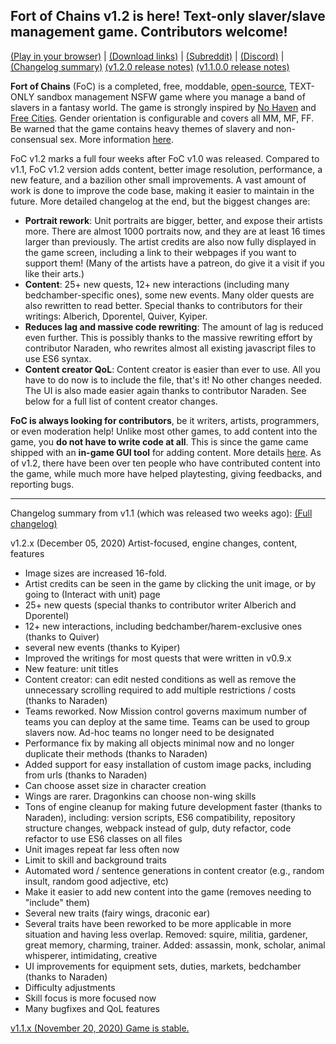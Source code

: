 ## Fort of Chains v1.2 is here! Text-only slaver/slave management game. Contributors welcome!

[(Play in your browser)](https://darkofoc.itch.io/fort-of-chains) |
[(Download links)](https://www.reddit.com/r/FortOfChains/comments/jlhivr/fort_of_chains_and_download_link/) |
[(Subreddit)](https://www.reddit.com/r/FortOfChains/) |
[(Discord)](https://discord.gg/PTD9D7mZyg) |
[(Changelog summary)](https://gitgud.io/darkofocdarko/fort-of-chains/-/blob/master/docs/changelog_summary.md)
[(v1.2.0 release notes)](https://gitgud.io/darkofocdarko/fort-of-chains/-/blob/master/docs/update/readme_1_2.md)
[(v1.1.0.0 release notes)](https://gitgud.io/darkofocdarko/fort-of-chains/-/blob/master/docs/update/readme_1_1.md)

**Fort of Chains** (FoC) is a completed, free, moddable,
[open-source](https://gitgud.io/darkofocdarko/fort-of-chains),
TEXT-ONLY
sandbox management NSFW game where you manage a band of slavers in a fantasy world.
The game is strongly inspired by
[No Haven](https://www.patreon.com/bedlamgames)
and [Free Cities](https://www.reddit.com/r/freecitiesgame/).
Gender orientation is configurable and covers all MM, MF, FF.
Be warned that the game contains heavy themes of slavery and non-consensual sex.
More information 
[here](https://www.reddit.com/r/FortOfChains/comments/jlhivr/fort_of_chains_and_download_link/).

FoC v1.2 marks a full four weeks after FoC v1.0 was released.
Compared to v1.1, FoC v1.2 version adds content, better image resolution,
performance, a new feature, and a bazilion
other small improvements.
A vast amount of work is done to improve the code base, making it easier to maintain in the future.
More detailed changelog at the end, but the biggest changes are:

- **Portrait rework**: Unit portraits are bigger, better, and expose their artists more. There are almost 1000 portraits now, and they are at least 16 times larger than previously. The artist credits are also now fully displayed in the game screen, including a link to their webpages if you want to support them! (Many of the artists have a patreon, do give it a visit if you like their arts.)
- **Content**: 25+ new quests, 12+ new interactions (including many bedchamber-specific ones), some new events. Many older quests are also rewritten to read better. Special thanks to contributors for their writings: Alberich, Dporentel, Quiver, Kyiper.
- **Reduces lag and massive code rewriting**: The amount of lag is reduced even further. This is possibly thanks to the massive rewriting effort by contributor Naraden, who rewrites almost all existing javascript files to use ES6 syntax.
- **Content creator QoL**: Content creator is easier than ever to use. All you have to do now is to include the file, that's it! No other changes needed. The UI is also made easier again thanks to contributor Naraden. See below for a full list of content creator changes.


**FoC is always looking for contributors**,
be it writers, artists, programmers, or even moderation help!
Unlike most other games, to add content into the game, you **do not have to write code at all**.
This is since the game came shipped with an **in-game GUI tool** for
adding content.
More details [here](https://gitgud.io/darkofocdarko/fort-of-chains).
As of v1.2,
there have been over ten people who have contributed content into the game,
while much more have helped playtesting, giving feedbacks, and reporting bugs.

---

Changelog summary from v1.1 (which was released two weeks ago):
[(Full changelog)](https://gitgud.io/darkofocdarko/fort-of-chains/-/blob/master/changelog.txt)

v1.2.x (December 05, 2020) Artist-focused, engine changes, content, features

- Image sizes are increased 16-fold.
- Artist credits can be seen in the game by clicking the unit image, or by going to (Interact with unit) page
- 25+ new quests (special thanks to contributor writer Alberich and Dporentel)
- 12+ new interactions, including bedchamber/harem-exclusive ones (thanks to Quiver)
- several new events (thanks to Kyiper)
- Improved the writings for most quests that were written in v0.9.x
- New feature: unit titles
- Content creator: can edit nested conditions as well as remove the unnecessary scrolling required to add multiple restrictions / costs (thanks to Naraden)
- Teams reworked. Now Mission control governs maximum number of teams you can deploy at the same time. Teams can
be used to group slavers now. Ad-hoc teams no longer need to be designated
- Performance fix by making all objects minimal now and no longer duplicate their methods (thanks to Naraden)
- Added support for easy installation of custom image packs, including from urls (thanks to Naraden)
- Can choose asset size in character creation
- Wings are rarer. Dragonkins can choose non-wing skills
- Tons of engine cleanup for making future development faster (thanks to Naraden), including: version scripts, ES6 compatibility, repository structure changes, webpack instead of gulp, duty refactor, code refactor to use ES6 classes on all files
- Unit images repeat far less often now
- Limit to skill and background traits
- Automated word / sentence generations in content creator (e.g., random insult, random good adjective, etc)
- Make it easier to add new content into the game (removes needing to "include" them)
- Several new traits (fairy wings, draconic ear)
- Several traits have been reworked to be more applicable in more situation and having less overlap. Removed: squire, militia, gardener, great memory, charming, trainer. Added: assassin, monk, scholar, animal whisperer, intimidating, creative
- UI improvements for equipment sets, duties, markets, bedchamber (thanks to Naraden)
- Difficulty adjustments
- Skill focus is more focused now
- Many bugfixes and QoL features

[v1.1.x (November 20, 2020) Game is stable.](https://gitgud.io/darkofocdarko/fort-of-chains/-/blob/master/docs/changelog_summary.md)

